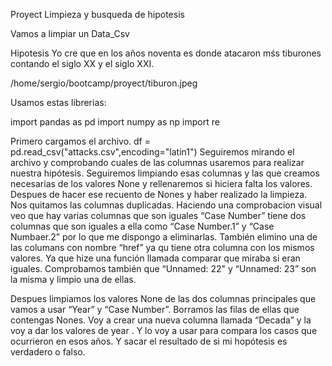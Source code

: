 Proyect Limpieza y busqueda de hipotesis

Vamos a limpiar un Data_Csv 


Hipotesis
Yo cre que en los años noventa es donde atacaron mśs tiburones contando el siglo XX y el siglo XXI.






/home/sergio/bootcamp/proyect/tiburon.jpeg





Usamos estas librerias:

import pandas as pd
import numpy as np
import re


Primero cargamos el archivo.      df = pd.read_csv("attacks.csv",encoding="latin1")
Seguiremos  mirando el archivo y comprobando cuales de las columnas usaremos para realizar nuestra hipótesis.
Seguiremos limpiando esas columnas y las que creamos necesarias de los valores None  y rellenaremos si hiciera falta los valores. Despues de hacer ese recuento de Nones y haber realizado la limpieza. Nos quitamos las columnas duplicadas. Haciendo una comprobacion visual veo que hay varias columnas que son iguales “Case Number” tiene dos columnas que son iguales a ella como “Case Number.1” y “Case Numbaer.2” por lo que me dispongo a eliminarlas. También elimino una de las columans con nombre “href” ya qu tiene otra columna con los mismos valores. Ya que hize una función llamada comparar que miraba si eran iguales. Comprobamos también que “Unnamed: 22" y “Unnamed: 23” son la misma y limpio una de ellas.

Despues limpiamos los valores None de las dos columnas principales que vamos a usar “Year” y “Case Number”. Borramos las filas de ellas que contengas Nones.
Voy a crear una nueva columna llamada “Decada” y la voy a dar los valores de year . Y lo voy a usar para compara los casos que ocurrieron en esos años. Y sacar el resultado de si mi hopótesis es verdadero o falso.